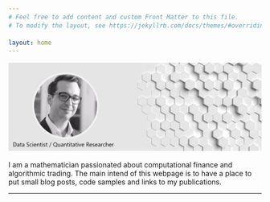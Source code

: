 ```yaml
---
# Feel free to add content and custom Front Matter to this file.
# To modify the layout, see https://jekyllrb.com/docs/themes/#overriding-theme-defaults

layout: home
---
```

![frontpageimg](/assets/images/banner_top.jpg)

I am a mathematician passionated about computational finance and algorithmic trading. The main intend of this webpage is to have a place to put small blog posts, code samples and links to my publications.

---

